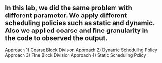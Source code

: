 ## In this lab, we did the same problem with different parameter. We apply different scheduling policies such as static and dynamic. Also we applied coarse and fine granularity in the code to observed the output. 

Approach 1) Coarse Block Division
Approach 2) Dynamic Scheduling Policy
Approach 3) FIne Block Division
Approach 4) Static Scheduling Policy
